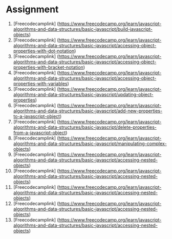 # Assignment

1. [Freecodecamplink] (https://www.freecodecamp.org/learn/javascript-algorithms-and-data-structures/basic-javascript/build-javascript-objects)
2. [Freecodecamplink] (https://www.freecodecamp.org/learn/javascript-algorithms-and-data-structures/basic-javascript/accessing-object-properties-with-dot-notation)
3. [Freecodecamplink] (https://www.freecodecamp.org/learn/javascript-algorithms-and-data-structures/basic-javascript/accessing-object-properties-with-bracket-notation)
4. [Freecodecamplink] (https://www.freecodecamp.org/learn/javascript-algorithms-and-data-structures/basic-javascript/accessing-object-properties-with-variables)
5. [Freecodecamplink] (https://www.freecodecamp.org/learn/javascript-algorithms-and-data-structures/basic-javascript/updating-object-properties)
6. [Freecodecamplink] (https://www.freecodecamp.org/learn/javascript-algorithms-and-data-structures/basic-javascript/add-new-properties-to-a-javascript-object)
7. [Freecodecamplink] (https://www.freecodecamp.org/learn/javascript-algorithms-and-data-structures/basic-javascript/delete-properties-from-a-javascript-object)
8. [Freecodecamplink] (https://www.freecodecamp.org/learn/javascript-algorithms-and-data-structures/basic-javascript/manipulating-complex-objects)
9. [Freecodecamplink] (https://www.freecodecamp.org/learn/javascript-algorithms-and-data-structures/basic-javascript/accessing-nested-objects)
10. [Freecodecamplink] (https://www.freecodecamp.org/learn/javascript-algorithms-and-data-structures/basic-javascript/accessing-nested-objects)
11. [Freecodecamplink] (https://www.freecodecamp.org/learn/javascript-algorithms-and-data-structures/basic-javascript/accessing-nested-objects)
12. [Freecodecamplink] (https://www.freecodecamp.org/learn/javascript-algorithms-and-data-structures/basic-javascript/accessing-nested-objects)
13. [Freecodecamplink] (https://www.freecodecamp.org/learn/javascript-algorithms-and-data-structures/basic-javascript/accessing-nested-objects)

